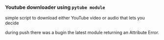 ### Youtube downloader using `pytube module`
simple script to download either YouTube video or audio that lets you decide

during push there was a bugin the latest module returning an Attribute Error.
